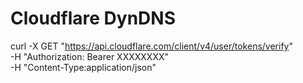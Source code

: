 # Cloudflare DynDNS

curl -X GET "https://api.cloudflare.com/client/v4/user/tokens/verify" \
     -H "Authorization: Bearer XXXXXXXX" \
     -H "Content-Type:application/json"